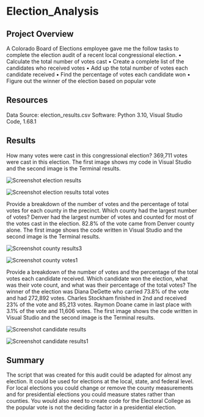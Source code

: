 # Election_Analysis
## Project Overview
A Colorado Board of Elections employee gave me the follow tasks to complete the election audit of a recent local congressional election.
•	Calculate the total number of votes cast
•	Create a complete list of the candidates who received votes
•	Add up the total number of votes each candidate received
•	Find the percentage of votes each candidate won
•	Figure out the winner of the election based on popular vote
## Resources
Data Source: election_results.csv
Software: Python 3.10, Visual Studio Code, 1.68.1
## Results
How many votes were cast in this congressional election?
369,711 votes were cast in this election. The first image shows my code in Visual Studio and the second image is the Terminal results.

![Screenshot election results](https://user-images.githubusercontent.com/105949411/176815400-0c404c3b-5da8-4697-9290-ab4a526ccb45.png)

![Screenshot election results total votes](https://user-images.githubusercontent.com/105949411/176815415-c897626c-7268-4af9-b5f8-a154dc1f9c5a.png)

Provide a breakdown of the number of votes and the percentage of total votes for each county in the precinct.
Which county had the largest number of votes? Denver had the largest number of votes and counted for most of the votes cast in the election. 82.8% of the vote came from Denver county alone. The first image shows the code written in Visual Studio and the second image is the Terminal results.

![Screenshot county results3](https://user-images.githubusercontent.com/105949411/176817161-cde1d87e-5e8a-48db-ba22-de5c6c82ab73.png)

![Screenshot county votes1](https://user-images.githubusercontent.com/105949411/176815858-1953ea00-7f62-41a6-b60f-2f7adfa97258.png)

Provide a breakdown of the number of votes and the percentage of the total votes each candidate received.
Which candidate won the election, what was their vote count, and what was their percentage of the total votes?
The winner of the election was Diana DeGette who carried 73.8% of the vote and had 272,892 votes. Charles Stockham finished in 2nd and received 23% of the vote and 85,213 votes. Raymon Doane came in last place with 3.1% of the vote and 11,606 votes. The first image shows the code written in Visual Studio and the second image is the Terminal results.

![Screenshot candidate results](https://user-images.githubusercontent.com/105949411/176816006-50eb5f35-30d8-465e-a827-cd6f5a5ce2c7.png)

![Screenshot candidate results1](https://user-images.githubusercontent.com/105949411/176815993-97283095-78e0-47e6-a349-3baa77e655cf.png)
## Summary
The script that was created for this audit could be adapted for almost any election. It could be used for elections at the local, state, and federal level. For local elections you could change or remove the county measurements and for presidential elections you could measure states rather than counties. You would also need to create code for the Electoral College as the popular vote is not the deciding factor in a presidential election.

